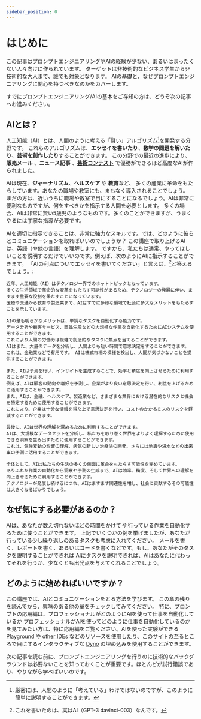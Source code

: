 ```yaml
---
sidebar_position: 0
---
```


#   はじめに

この記事はプロンプトエンジニアリングやAIの経験が少ない、あるいはまったくない人々向けに作られています。
ターゲットは非技術的なビジネス学生から非技術的な大人まで、誰でも対象となります。
AIの基礎と、なぜプロンプトエンジニアリングに関心を持つべきなのかをカバーします。

すでにプロンプトエンジニアリング/AIの基本をご存知の方は、どうぞ次の記事へお進みください。

## AIとは？

人工知能（AI）とは、人間のように考える「賢い」アルゴリズム[^1]を開発する分野です。
これらのアルゴリズムは、**エッセイを書いたり**、**数学の問題を解いたり**、**芸術を創作したり**することができます。
この分野での最近の進歩により、
**販売メール** 、**ニュース記事** 、**[芸術コンテスト](https://impakter.com/art-made-by-ai-wins-fine-arts-competition/)** で優勝ができるほど高度なAIが作られました。

AIは現在、**ジャーナリズム**、**ヘルスケア** や **教育**など、
多くの産業に革命をもたらしています。あなたの職場や教室にも、まもなく導入されることでしょう。
まだの方は、近いうちに職場や教室で目にすることになるでしょう。AIは非常に便利なものですが、何をすべきかを指示する人間を必要とします。
多くの場合、AIは非常に賢い5歳児のようなものです。多くのことができますが、うまくやるには丁寧な指導が必要です。

AIを適切に指示できることは、非常に強力なスキルです。では、どのように彼らとコミュニケーションを取ればいいのでしょうか？
この講座で取り上げるAIは、英語（や他の言語）を理解します。
ですから、私たちは通常、やってほしいことを説明するだけでいいのです。例えば、次のようにAIに指示することができます。
「AIの利点についてエッセイを書いてください」と言えば、[^2]と答えるでしょう。:

```
近年、人工知能（AI）はテクノロジー界でのホットトピックとなっています。
多くの生活領域で革命的な変革をもたらす可能性があるため、テクノロジーの発展に伴い、ますます重要な役割を果たすことになっています。
医療や交通から教育や製造業まで、AIはすでに多様な領域で社会に多大なメリットをもたらすことを示しています。

AIの最も明らかなメリットは、単調なタスクを自動化する能力です。
データ分析や顧客サービス、商品生産などの大規模な作業を自動化するためにAIシステムを使用することができます。
これにより人間の労働力は複雑で創造的なタスクに焦点を当てることができます。
AIはまた、大量のデータを分析し、人間よりも短い時間で意思決定をすることができます。
これは、金融業などで有用です。 AIは株式市場の模様を検出し、人間が気づかないことを提供することができます。

また、AIは予測を行い、インサイトを生成することで、効率と精度を向上させるために利用することができます。
例えば、AIは顧客の動向や嗜好を予測し、企業がより良い意思決定を行い、利益を上げるために活用することができます。
また、AIは、金融、ヘルスケア、製造業など、さまざまな業界における潜在的なリスクと機会を特定するために使用することができます。
これにより、企業は十分な情報を得た上で意思決定を行い、コストのかかるミスのリスクを軽減することができます。

最後に、AIは世界の理解を深めるために利用することができます。
AIは、大規模なデータセットを分析し、私たちを取り巻く世界をよりよく理解するために使用できる洞察を生み出すために使用することができます。
これは、気候変動の影響の理解、病気の新しい治療法の開発、さらには地震や洪水などの出来事の予測に活用することができます。

全体として、AIは私たちの生活の多くの側面に革命をもたらす可能性を秘めています。
ありふれた作業の自動化から洞察や予測の生成まで、AIは効率、精度、そして世界への理解を向上させるために利用することができます。
テクノロジーが発展し続けるにつれ、AIはますます関連性を増し、社会に貢献するその可能性は大きくなるばかりでしょう。
```

## なぜ気にする必要があるのか？

AIは、あなたが数え切れないほどの時間をかけて*今* 行っている作業を自動化するために使うことができます。
上記でいくつかの例を挙げましたが、あなたが行っている少し繰り返しのあるタスクも考慮に入れてください。
メールを書く、レポートを書く、あるいはコードを書くなどです。もし、あなたがそのタスクを説明することができれば
AIにタスクを説明できれば、AIはあなたに代わってそれを行うか、少なくとも出発点を与えてくれることでしょう。

## どのように始めればいいですか？

この講座では、AIとコミュニケーションをとる方法を学びます。
この章の残りを読んでから、興味のある他の章をチェックしてみてください。
特に、プロンプトの応用編は、プロフェッショナルがどのようにAIを使って仕事を自動化しているか
プロフェッショナルがAIを使ってどのように仕事を自動化しているのかを見てみたい方は、特に応用編をご覧ください。AIを使った実験ができる
[Playground](https://beta.openai.com/playground) や [other IDEs](https://learnprompting.org/docs/tooling/IDEs/intro) などのリソースを使用したり、このサイトの至るところで目にするインタラクティブな [Dyno](https://trydyno.com) の埋め込みを使用することができます。

次の記事を読む前に、プロンプトエンジニアリングを行うのに技術的なバックグラウンドは必要ないことを知っておくことが重要です。ほとんどが試行錯誤であり、やりながら学べばいいのです。

[^1]: 厳密には、人間のように「考えている」わけではないのですが、このように簡単に説明することができます。
[^2]: これを書いたのは、実はAI（GPT-3 davinci-003）なんです。
